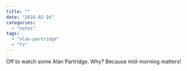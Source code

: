 ```yaml
---
title: ""
date: "2016-02-16"
categories: 
  - "notes"
tags: 
  - "alan-partridge"
  - "tv"
---
```


Off to watch some Alan Partridge. Why? Because mid-morning matters!
